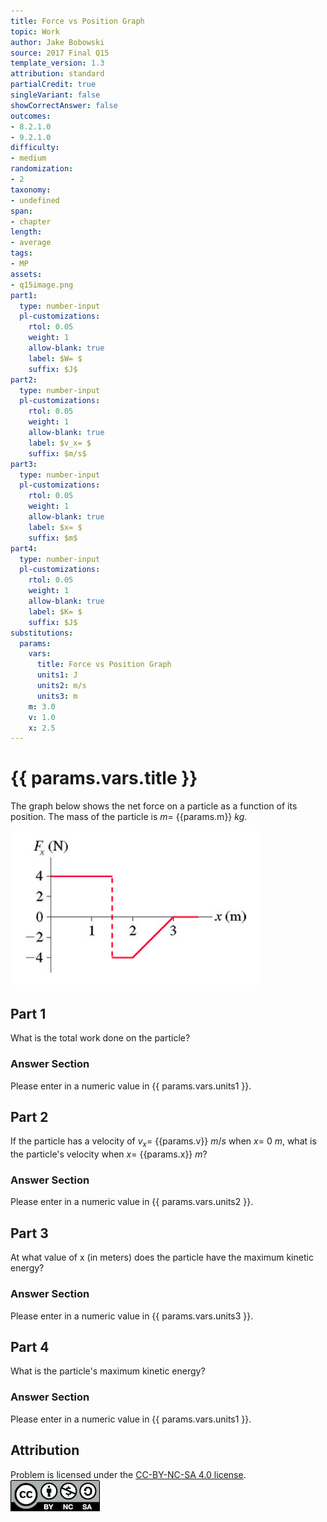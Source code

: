 ```yaml
---
title: Force vs Position Graph
topic: Work
author: Jake Bobowski
source: 2017 Final Q15
template_version: 1.3
attribution: standard
partialCredit: true
singleVariant: false
showCorrectAnswer: false
outcomes:
- 8.2.1.0
- 9.2.1.0
difficulty:
- medium
randomization:
- 2
taxonomy:
- undefined
span:
- chapter
length:
- average
tags:
- MP
assets:
- q15image.png
part1:
  type: number-input
  pl-customizations:
    rtol: 0.05
    weight: 1
    allow-blank: true
    label: $W= $
    suffix: $J$
part2:
  type: number-input
  pl-customizations:
    rtol: 0.05
    weight: 1
    allow-blank: true
    label: $v_x= $
    suffix: $m/s$
part3:
  type: number-input
  pl-customizations:
    rtol: 0.05
    weight: 1
    allow-blank: true
    label: $x= $
    suffix: $m$
part4:
  type: number-input
  pl-customizations:
    rtol: 0.05
    weight: 1
    allow-blank: true
    label: $K= $
    suffix: $J$
substitutions:
  params:
    vars:
      title: Force vs Position Graph
      units1: J
      units2: m/s
      units3: m
    m: 3.0
    v: 1.0
    x: 2.5
---
```

# {{ params.vars.title }}
The graph below shows the net force on a particle as a function of its position. The mass of
the particle is $m =$ {{params.m}} $kg$.

<img src="q15image.png" width=400 alt="Force vs position graph">

## Part 1

What is the total work done on the particle?

### Answer Section

Please enter in a numeric value in {{ params.vars.units1 }}.

## Part 2

If the particle has a velocity of $v_x =$ {{params.v}} $m/s$ when $x =$ 0 $m$, what is the particle's velocity
when $x =$ {{params.x}} $m$?

### Answer Section

Please enter in a numeric value in {{ params.vars.units2 }}.

## Part 3

At what value of x (in meters) does the particle have the maximum kinetic energy?

### Answer Section

Please enter in a numeric value in {{ params.vars.units3 }}.

## Part 4

What is the particle's maximum kinetic energy?

### Answer Section

Please enter in a numeric value in {{ params.vars.units1 }}.

## Attribution

Problem is licensed under the [CC-BY-NC-SA 4.0 license](https://creativecommons.org/licenses/by-nc-sa/4.0/).<br> ![The Creative Commons 4.0 license requiring attribution-BY, non-commercial-NC, and share-alike-SA license.](https://raw.githubusercontent.com/firasm/bits/master/by-nc-sa.png)